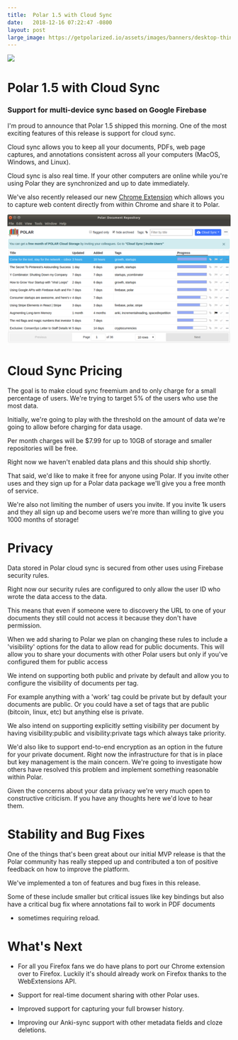 ```yaml
---
title:  Polar 1.5 with Cloud Sync
date:   2018-12-16 07:22:47 -0800
layout: post
large_image: https://getpolarized.io/assets/images/banners/desktop-thin.jpg
---
```


<img class="img-fluid" src="https://getpolarized.io/assets/images/banners/desktop-thin.jpg">

# Polar 1.5 with Cloud Sync

### Support for multi-device sync based on Google Firebase

I'm proud to announce that Polar 1.5 shipped this morning.  One of the most exciting features of this release is support
for cloud sync.  

Cloud sync allows you to keep all your documents, PDFs, web page captures, and annotations consistent across all 
your computers (MacOS, Windows, and Linux).

Cloud sync is also real time.  If your other computers are online while you're using Polar they are synchronized and
up to date immediately.

We've also recently released our new <a href="https://chrome.google.com/webstore/detail/save-to-polar/jkfdkjomocoaljglgddnmhcbolldcafd">Chrome Extension</a>
which allows you to capture web content directly from within Chrome and share it to Polar.

<img class="img-fluid img-shadow" src="/assets/screenshots/cloud-sync-narrow.png">

# Cloud Sync Pricing

The goal is to make cloud sync freemium and to only charge for a small percentage of users.  We're trying to target 5%
of the users who use the most data.  

Initially, we're going to play with the threshold on the amount of data we're going to allow before charging for data 
usage.

Per month charges will be $7.99 for up to 10GB of storage and smaller repositories will be free.  

Right now we haven't enabled data plans and this should ship shortly.  

That said, we'd like to make it free for anyone using Polar.  If you invite other uses and they sign up for a Polar data 
package we'll give you a free month of service.  

We're also not limiting the number of users you invite.  If you invite 1k users and they all sign up and become users 
we're more than willing to give you 1000 months of storage!  

# Privacy

Data stored in Polar cloud sync is secured from other uses using Firebase
security rules.

Right now our security rules are configured to only allow the user ID who wrote
the data access to the data.

This means that even if someone were to discovery the URL to one of your
documents they still could not access it because they don't have permission.

When we add sharing to Polar we plan on changing these rules to include a 
'visibility' options for the data to allow read for public documents.  This will
allow you to share your documents with other Polar users but only if you've 
configured them for public access

We intend on supporting both public and private by default and allow you to 
configure the visibility of documents per tag.

For example anything with a 'work' tag could be private but by default your 
documents are public.  Or you could have a set of tags that are public 
(bitcoin, linux, etc) but anything else is private.

We also intend on supporting explicitly setting visibility per document by having
visibility:public and visibility:private tags which always take priority.  

We'd also like to support end-to-end encryption as an option in the future for 
your private document.  Right now the infrastructure for that is in place but 
key management is the main concern.  We're going to investigate how others have
resolved this problem and implement something reasonable within Polar.  

Given the concerns about your data privacy we're very much open to constructive
criticism.  If you have any thoughts here we'd love to hear them.

# Stability and Bug Fixes

One of the things that's been great about our initial MVP release is that the
Polar community has really stepped up and contributed a ton of positive feedback
on how to improve the platform.

We've implemented a ton of features and bug fixes in this release.  

Some of these include smaller but critical issues like key bindings but also
have a critical bug fix where annotations fail to work in PDF documents
- sometimes requiring reload.

# What's Next

- For all you Firefox fans we do have plans to port our Chrome extension over to
Firefox.  Luckily it's should already work on Firefox thanks to the
WebExtensions API.

- Support for real-time document sharing with other Polar uses.  

- Improved support for capturing your full browser history.  

- Improving our Anki-sync support with other metadata fields and cloze deletions.
